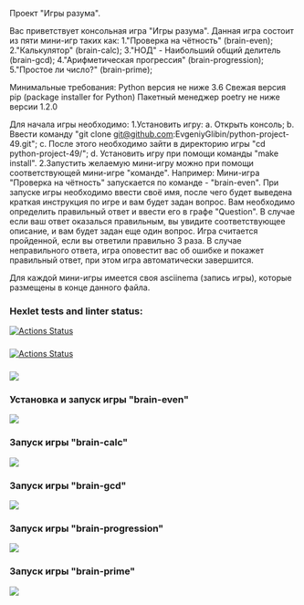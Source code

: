 Проект "Игры разума".

Вас приветствует консольная игра "Игры разума". Данная игра состоит из пяти мини-игр таких как: 
1."Проверка на чётность" (brain-even);
2."Калькулятор" (brain-calc);
3."НОД" - Наибольший общий делитель (brain-gcd);
4."Арифметическая прогрессия" (brain-progression);
5."Простое ли число?" (brain-prime);

Минимальные требования:
Python версия не ниже 3.6
Свежая версия pip (package installer for Python)
Пакетный менеджер poetry не ниже версии 1.2.0

Для начала игры необходимо:
1.Установить игру:
  a. Открыть консоль;
  b. Ввести команду "git clone git@github.com:EvgeniyGlibin/python-project-49.git";
  c. После этого необходимо зайти в директорию игры "cd python-project-49/";
  d. Установить игру при помощи команды "make install".
2.Запустить желаемую мини-игру можно при помощи соответствующей мини-игре "команде". Например: Мини-игра "Проверка на чётность" запускается по команде - "brain-even".
При запуске игры необходимо ввести своё имя, после чего будет выведена краткая инструкция по игре и вам будет задан вопрос. Вам необходимо определить правильный ответ и ввести его в графе "Question". В случае если ваш ответ оказалься правильным, вы увидите соответствующее описание, и вам будет задан еще один вопрос. Игра считается пройденной, если вы ответили правильно 3 раза. В случае неправильного ответа, игра оповестит вас об ошибке и покажет правильный ответ, при этом игра автоматически завершится.

Для каждой мини-игры имеется своя asciinema (запись игры), которые размещены в конце данного файла.

### Hexlet tests and linter status:
[![Actions Status](https://github.com/EvgeniyGlibin/python-project-49/workflows/hexlet-check/badge.svg)](https://github.com/EvgeniyGlibin/python-project-49/actions)
###
[![Actions Status](https://github.com/EvgeniyGlibin/python-project-49/workflows/test_lint/badge.svg)](https://github.com/EvgeniyGlibin/python-project-49/actions)
###
<a href="https://codeclimate.com/github/EvgeniyGlibin/python-project-49/maintainability"><img src="https://api.codeclimate.com/v1/badges/76bb012a6e268f814867/maintainability" /></a>

### Установка и запуск игры "brain-even"
<a href="https://asciinema.org/a/568073" target="_blank"><img src="https://asciinema.org/a/568073.svg" /></a>

### Запуск игры "brain-calc"
<a href="https://asciinema.org/a/568075" target="_blank"><img src="https://asciinema.org/a/568075.svg" /></a>

### Запуск игры "brain-gcd"
<a href="https://asciinema.org/a/568076" target="_blank"><img src="https://asciinema.org/a/568076.svg" /></a>

### Запуск игры "brain-progression"
<a href="https://asciinema.org/a/568077" target="_blank"><img src="https://asciinema.org/a/568077.svg" /></a>

### Запуск игры "brain-prime"
<a href="https://asciinema.org/a/568078" target="_blank"><img src="https://asciinema.org/a/568078.svg" /></a>
